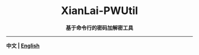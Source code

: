 <h1 align="center">
  <b>XianLai-PWUtil<b>
</h1>
<p align="center">基于命令行的密码加解密工具</p>
    
---

中文 | [English](README_EN.md)
